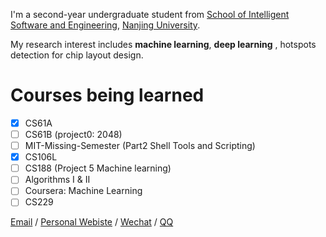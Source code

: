 I'm a second-year undergraduate student from [School of Intelligent Software and Engineering](https://ise.nju.edu.cn/), [Nanjing University](https://www.nju.edu.cn/). 

My research interest includes **machine learning**, **deep learning** , hotspots detection for chip layout design.

# Courses being learned
- [x] CS61A 
- [ ] CS61B (project0: 2048)
- [ ] MIT-Missing-Semester (Part2 Shell Tools and Scripting)
- [x] CS106L
- [ ] CS188 (Project 5 Machine learning)
- [ ] Algorithms I & II
- [ ] Coursera: Machine Learning
- [ ] CS229

[Email](mailto:jiahaowang@smail.nju.edu.cn) / [Personal Webiste](https://wang-jiahao.github.io) / [Wechat](https://github.com/wang-jiahao/wang-jiahao.github.io/blob/master/img/global/wechat.jpg) / [QQ](https://github.com/wang-jiahao/wang-jiahao.github.io/blob/master/img/global/qq.jpg)
